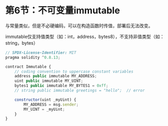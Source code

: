 # 第6节：不可变量immutable

与常量类似，但是不必硬编码，可以在构造函数时传值，部署后无法改变。

immutable仅支持值类型（如：int，address，bytes8），不支持非值类型（如：string，bytes）

```js
// SPDX-License-Identifier: MIT
pragma solidity ^0.8.13;

contract Immutable {
    // coding convention to uppercase constant variables
    address public immutable MY_ADDRESS;
    uint public immutable MY_UINT;
  	bytes1 public immutable MY_BYTES1 = 0xff;
  	// string public immutable greetings = "hello";  // error

    constructor(uint _myUint) {
        MY_ADDRESS = msg.sender;
        MY_UINT = _myUint;
    }
}
```

